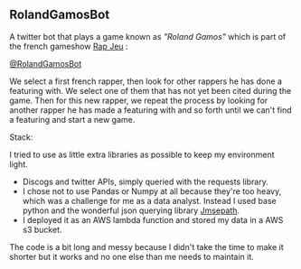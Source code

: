 ## RolandGamosBot
A twitter bot that plays a game known as *"Roland Gamos"* which is part of the french gameshow [Rap Jeu](https://www.youtube.com/playlist?list=PLLkvlAQ5R3l8zLZWcwcjkMQ1pU4BQlAcp) : 

[@RolandGamosBot](https://twitter.com/RolandGamosBot) 

We select a first french rapper, then look for other rappers he has done a featuring with. We select one of them that has not yet been cited during the game. Then for this new rapper, we repeat the process by looking for another rapper he has made a featuring with and so forth until we can't find a featuring and start a new game.

Stack:

I tried to use as little extra libraries as possible to keep my environment light.
- Discogs and twitter APIs, simply queried with the requests library.
- I chose not to use Pandas or Numpy at all because they're too heavy, which was a challenge for me as a data analyst. Instead I used base python and the wonderful json querying library [Jmsepath](https://jmespath.org/).
- I deployed it as an AWS lambda function and stored my data in a AWS s3 bucket.

The code is a bit long and messy because I didn't take the time to make it shorter but it works and no one else than me needs to maintain it.
